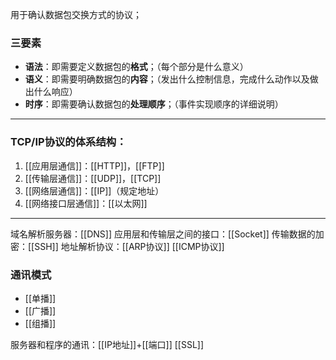 用于确认数据包交换方式的协议；
### 三要素
- **语法**：即需要定义数据包的**格式**；（每个部分是什么意义）
- **语义**：即需要明确数据包的**内容**；（发出什么控制信息，完成什么动作以及做出什么响应）
- **时序**：即需要确认数据包的**处理顺序**；（事件实现顺序的详细说明）
***
### TCP/IP协议的体系结构：
1. [[应用层通信]]：[[HTTP]]，[[FTP]]
2. [[传输层通信]]：[[UDP]]，[[TCP]]
3. [[网络层通信]]：[[IP]]（规定地址）
4. [[网络接口层通信]]：[[以太网]]
***
域名解析服务器：[[DNS]]
应用层和传输层之间的接口：[[Socket]]
传输数据的加密：[[SSH]]
地址解析协议：[[ARP协议]]
[[ICMP协议]]

### 通讯模式
- [[单播]]
- [[广播]]
- [[组播]]

服务器和程序的通讯：[[IP地址]]+[[端口]]
[[SSL]]